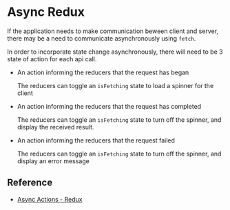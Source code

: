 # Async Redux

If the application needs to make communication beween client and server, there may be a need to communicate asynchronously using `fetch`.

In order to incorporate state change asynchronously, there will need to be 3 state of action for each api call.

- An action informing the reducers that the request has began

  The reducers can toggle an `isFetching` state to load a spinner for the client

- An action informing the reducers that the request has completed

  The reducers can toggle an `isFetching` state to turn off the spinner, and display the received result.

- An action informing the reducers that the request failed

  The reducers can toggle an `isFetching` state to turn off the spinner, and display an error message

## Reference
- [Async Actions - Redux](http://redux.js.org/docs/advanced/AsyncActions.html)